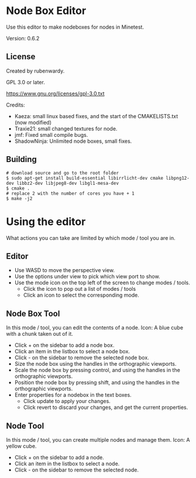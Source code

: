 Node Box Editor
===============

Use this editor to make nodeboxes for nodes in Minetest.

Version: 0.6.2

License
-------

Created by rubenwardy.

GPL 3.0 or later.

https://www.gnu.org/licenses/gpl-3.0.txt

Credits:

* Kaeza: small linux based fixes, and the start of the CMAKELISTS.txt (now modified)
* Traxie21: small changed textures for node.
* jmf: Fixed small compile bugs.
* ShadowNinja: Unlimited node boxes, small fixes.

Building
--------

    # download source and go to the root folder
    $ sudo apt-get install build-essential libirrlicht-dev cmake libpng12-dev libbz2-dev libjpeg8-dev libgl1-mesa-dev
    $ cmake .
    # replace 2 with the number of cores you have + 1
    $ make -j2

Using the editor
================

What actions you can take are limited by which mode / tool you are in.

Editor
------

* Use WASD to move the perspective view.
* Use the options under view to pick which view port to show.
* Use the mode icon on the top left of the screen to change modes / tools.
    * Click the icon to pop out a list of modes / tools
    * Click an icon to select the corresponding mode.

Node Box Tool
-------------

In this mode / tool, you can edit the contents of a node.
Icon: A blue cube with a chunk taken out of it.

* Click + on the sidebar to add a node box.
* Click an item in the listbox to select a node box.
* Click - on the sidebar to remove the selected node box.
* Size the node box using the handles in the orthographic viewports.
* Scale the node box by pressing control, and using the handles in the orthographic viewports.
* Position the node box by pressing shift, and using the handles in the orthographic viewports.
* Enter properties for a nodebox in the text boxes.
    * Click update to apply your changes.
    * Click revert to discard your changes, and get the current properties.

Node Tool
---------

In this mode / tool, you can create multiple nodes and manage them.
Icon: A yellow cube.

* Click + on the sidebar to add a node.
* Click an item in the listbox to select a node.
* Click - on the sidebar to remove the selected node.
